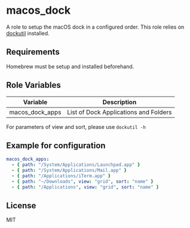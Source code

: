 macos_dock
=========

A role to setup the macOS dock in a configured order. This role relies on [dockutil](https://github.com/kcrawford/dockutil) installed.

Requirements
------------

Homebrew must be setup and installed beforehand.

Role Variables
--------------

| Variable        | Description                           |
|-----------------|---------------------------------------|
| macos_dock_apps | List of Dock Applications and Folders |

For parameters of view and sort, please use `dockutil -h`

Example for configuration
-------

```yaml
macos_dock_apps:
  - { path: "/System/Applications/Launchpad.app" }
  - { path: "/System/Applications/Mail.app" }
  - { path: "/Applications/iTerm.app" }
  - { path: "~/Downloads", view: "grid", sort: "name" }
  - { path: "/Applications", view: "grid", sort: "name" }
```

License
-------

MIT
